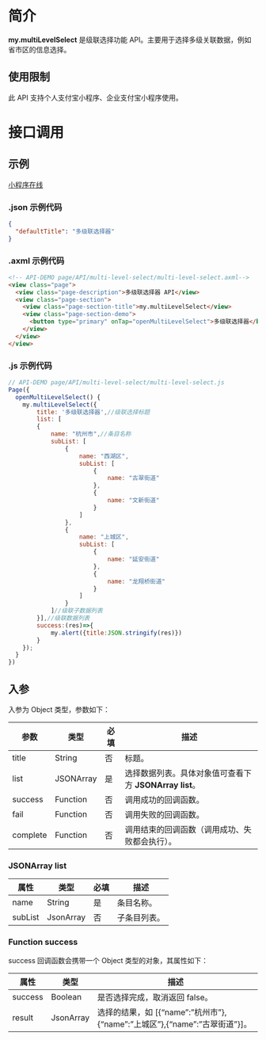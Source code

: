 # 简介

**my.multiLevelSelect** 是级联选择功能 API。主要用于选择多级关联数据，例如省市区的信息选择。

## 使用限制

此 API 支持个人支付宝小程序、企业支付宝小程序使用。

# 接口调用

## 示例

[小程序在线](https://opendocs.alipay.com/examples/5b76826c-9c1b-4529-a043-142a0e8dd145) 

### .json 示例代码

```json
{
  "defaultTitle": "多级联选择器"
}
```

### .axml 示例代码
```html
<!-- API-DEMO page/API/multi-level-select/multi-level-select.axml-->
<view class="page">
  <view class="page-description">多级联选择器 API</view>
  <view class="page-section">
    <view class="page-section-title">my.multiLevelSelect</view>
    <view class="page-section-demo">
      <button type="primary" onTap="openMultiLevelSelect">多级联选择器</button>
    </view>
  </view>
</view>
```

### .js 示例代码
```javascript
// API-DEMO page/API/multi-level-select/multi-level-select.js
Page({
  openMultiLevelSelect() {
    my.multiLevelSelect({
        title: '多级联选择器',//级联选择标题
        list: [
        {
            name: "杭州市",//条目名称
            subList: [
                {
                    name: "西湖区",
                    subList: [
                        {
                            name: "古翠街道"
                        },
                        {
                            name: "文新街道"
                        }
                    ]
                },
                {
                    name: "上城区",
                    subList: [
                        {
                            name: "延安街道"
                        },
                        {
                            name: "龙翔桥街道"
                        }
                    ]
                }
            ]//级联子数据列表
        }],//级联数据列表
        success:(res)=>{
            my.alert({title:JSON.stringify(res)})
        }
    });
  }
})
```

## 入参

入参为 Object 类型，参数如下：

| **参数** | **类型** | **必填** | **描述** |
| --- | --- | --- | --- |
| title | String | 否 | 标题。 |
| list | JSONArray | 是 | 选择数据列表。具体对象值可查看下方 **JSONArray list**。 |
| success | Function | 否 | 调用成功的回调函数。 |
| fail | Function | 否 | 调用失败的回调函数。 |
| complete | Function | 否 | 调用结束的回调函数（调用成功、失败都会执行）。 |

### JSONArray list

| **属性** | **类型** | **必填** | **描述** |
| --- | --- | --- | --- |
| name | String | 是 | 条目名称。 |
| subList | JsonArray | 否 | 子条目列表。 |

### Function success

success 回调函数会携带一个 Object 类型的对象，其属性如下：

| **属性** | **类型** | **描述** |
| --- | --- | --- |
| success | Boolean | 是否选择完成，取消返回 false。 |
| result | JsonArray | 选择的结果，如 [{“name”:”杭州市”},{“name”:”上城区”},{“name”:”古翠街道”}]。 |

